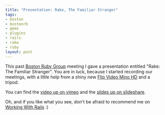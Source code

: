 ```yaml
--- 
title: "Presentation: Rake, The Familiar Stranger"
tags: 
- boston
- bostonrb
- gems
- plugins
- rails
- rake
- ruby
layout: post
---
```

This past [Boston Ruby Group](http://bostonrb.org/events/55) meeting I gave a presentation entitled "Rake: The Familiar Stranger". You are in luck, because I started recording our meetings, with a little help from a shiny new [Flip Video Mino HD](http://www.google.com/url?sa=t&source=web&ct=res&cd=4&url=http%3A%2F%2Fwww.theflip.com%2Fproducts_flip_mino.shtml&ei=R1JDSZnqEaHYeffPxOgI&usg=AFQjCNGGUNDkHjit5iP8Bc33p0gqYwsyEA&sig2=HAUwNPVSndWKlRb6ta5qzg) and a tripod. 

You can find the [video up on vimeo](http://vimeo.com/2496890) and the [slides up on slideshare](http://www.slideshare.net/technicalpickles/rake-the-familiar-stranger-presentation).

Oh, and if you like what you see, don't be afraid to recommend me on [Working With Rails](http://www.workingwithrails.com/recommendation/new/person/10749-josh-nichols) :)
